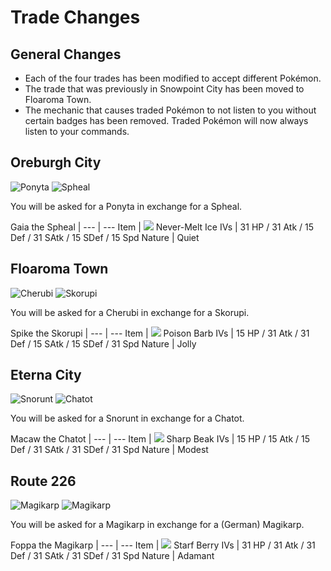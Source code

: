 # Trade Changes

## General Changes
- Each of the four trades has been modified to accept different Pokémon.
- The trade that was previously in Snowpoint City has been moved to Floaroma Town.
- The mechanic that causes traded Pokémon to not listen to you without certain badges has been removed. Traded Pokémon will now always listen to your commands.

## Oreburgh City
![][077] ![][363]

You will be asked for a Ponyta in exchange for a Spheal.

Gaia the Spheal   |
---               | ---
Item              | ![][never-melt-ice] Never-Melt Ice
IVs               | 31 HP / 31 Atk / 15 Def / 31 SAtk / 15 SDef / 15 Spd
Nature            | Quiet


## Floaroma Town
![][420] ![][451]

You will be asked for a Cherubi in exchange for a Skorupi.

Spike the Skorupi |
---               | ---
Item              | ![][poison-barb] Poison Barb
IVs               | 15 HP / 31 Atk / 31 Def / 15 SAtk / 15 SDef / 31 Spd
Nature            | Jolly

## Eterna City
![][361] ![][441]

You will be asked for a Snorunt in exchange for a Chatot.

Macaw the Chatot |
---              | ---
Item             | ![][sharp-beak] Sharp Beak
IVs              | 15 HP / 15 Atk / 15 Def / 31 SAtk / 31 SDef / 31 Spd
Nature           | Modest

## Route 226
![][129] ![][129]

You will be asked for a Magikarp in exchange for a (German) Magikarp.

Foppa the Magikarp |
---                | ---
Item               | ![][starf-berry] Starf Berry
IVs                | 31 HP / 31 Atk / 31 Def / 31 SAtk / 31 SDef / 31 Spd
Nature             | Adamant

[never-melt-ice]: https://raw.githubusercontent.com/PokeAPI/sprites/master/sprites/items/never-melt-ice.png
[poison-barb]: https://raw.githubusercontent.com/PokeAPI/sprites/master/sprites/items/poison-barb.png
[sharp-beak]: https://raw.githubusercontent.com/PokeAPI/sprites/master/sprites/items/sharp-beak.png
[starf-berry]: https://raw.githubusercontent.com/PokeAPI/sprites/master/sprites/items/starf-berry.png

[077]: https://raw.githubusercontent.com/PokeAPI/sprites/master/sprites/pokemon/77.png "Ponyta"
[129]: https://raw.githubusercontent.com/PokeAPI/sprites/master/sprites/pokemon/129.png "Magikarp"
[361]: https://raw.githubusercontent.com/PokeAPI/sprites/master/sprites/pokemon/361.png "Snorunt"
[363]: https://raw.githubusercontent.com/PokeAPI/sprites/master/sprites/pokemon/363.png "Spheal"
[420]: https://raw.githubusercontent.com/PokeAPI/sprites/master/sprites/pokemon/420.png "Cherubi"
[441]: https://raw.githubusercontent.com/PokeAPI/sprites/master/sprites/pokemon/441.png "Chatot"
[451]: https://raw.githubusercontent.com/PokeAPI/sprites/master/sprites/pokemon/451.png "Skorupi"